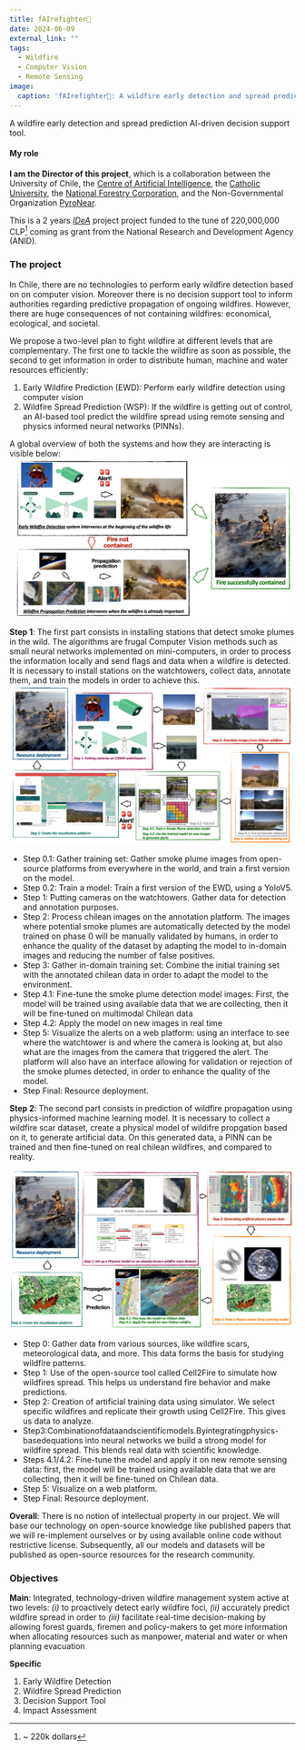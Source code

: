 ```yaml
---
title: fAIrefighter🧯
date: 2024-06-09
external_link: ""
tags:
  - Wildfire
  - Computer Vision
  - Remote Sensing
image:
  caption: 'fAIrefighter🧯: A wildfire early detection and spread prediction AI-driven decision support tool'
---
```


A wildfire early detection and spread prediction AI-driven decision support tool.

<!--more-->

#### My role

**I am the Director of this project**, which is a collaboration between the University of Chile, the [Centre of Artificial Intelligence](https://www.cenia.cl), the [Catholic University](https://www.puc.cl), the [National Forestry Corporation](https://www.conaf.cl), and the Non-Governmental Organization [PyroNear](https://pyronear.org/). 

This is a 2 years [*IDeA*](https://anid.cl/concursos/concurso-idea-id-2024/) project project funded to the tune of 220,000,000 CLP[^1] coming as grant from the National Research and Development Agency (ANID). 

### The project 

In Chile, there are no technologies to perform early wildfire detection based on on computer vision. Moreover there is no decision support tool to inform authorities regarding predictive propagation of ongoing wildfires. However, there are huge consequences of not containing wildfires: economical, ecological, and societal.

We propose a two-level plan to fight wildfire at different levels that are complementary. The first one to tackle the wildfire as soon as possible, the second to get information in order to distribute human, machine and water resources efficiently: 
1. Early Wildfire Prediction (EWD): Perform early wildfire detection using computer vision
2. Wildfire Spread Prediction (WSP): If the wildfire is getting out of control, an AI-based tool predict the wildfire spread using remote sensing and physics informed neural networks (PINNs). 

A global overview of both the systems and how they are interacting is visible below: 
![image_all](fAIrefighter_all.png)

**Step 1**: The first part consists in installing stations that detect smoke plumes in the wild. The algorithms are frugal Computer Vision methods such as small neural networks implemented on mini-computers, in order to process the information locally and send flags and data when a wildfire is detected. It is necessary to install stations on the watchtowers, collect data, annotate them, and train the models in order to achieve this. 
![image_all](fAIrefighter_ewd.png)

* Step 0.1: Gather training set: Gather smoke plume images from open-source platforms from everywhere in the world, and train a first version on the model.
* Step 0.2: Train a model: Train a first version of the EWD, using a YoloV5.
* Step 1: Putting cameras on the watchtowers. Gather data for detection and annotation purposes.
* Step 2: Process chilean images on the annotation platform. The images where potential
smoke plumes are automatically detected by the model trained on phase 0 will be manually validated by humans, in order to enhance the quality of the dataset by adapting the model to in-domain images and reducing the number of false positives.
* Step 3: Gather in-domain training set: Combine the initial training set with the annotated chilean data in order to adapt the model to the environment.
* Step 4.1: Fine-tune the smoke plume detection model images: First, the model will be trained using available data that we are collecting, then it will be fine-tuned on multimodal Chilean data
* Step 4.2: Apply the model on new images in real time
* Step 5: Visualize the alerts on a web platform: using an interface to see where the watchtower is and where the camera is looking at, but also what are the images from the camera that triggered the alert. The platform will also have an interface allowing for validation or rejection of the smoke plumes detected, in order to enhance the quality of the model.
* Step Final: Resource deployment.

**Step 2**: The second part consists in prediction of wildfire propagation using physics-informed machine learning model. It is necessary to collect a wildfire scar dataset, create a physical model of wildifre propgation based on it, to generate artificial data. On this generated data, a PINN can be trained and then fine-tuned on real chilean wildfires, and compared to reality. 

![image_all](fAIrefighter_wsp.png)


* Step 0: Gather data from various sources, like wildfire scars, meteorological data, and more. This data forms the basis for studying wildfire patterns.
* Step 1: Use of the open-source tool called Cell2Fire to simulate how wildfires spread. This helps us understand fire behavior and make predictions.
* Step 2: Creation of artificial training data using simulator. We select specific wildfires and replicate their growth using Cell2Fire. This gives us data to analyze.
* Step3:Combinationofdataandscientificmodels.Byintegratingphysics-basedequations into neural networks we build a strong model for wildfire spread. This blends real data with scientific knowledge.
* Steps 4.1/4.2: Fine-tune the model and apply it on new remote sensing data: first, the model will be trained using available data that we are collecting, then it will be fine-tuned on Chilean data.
* Step 5: Visualize on a web platform.
* Step Final: Resource deployment.

**Overall**: There is no notion of intellectual property in our project. We will base our technology on open-source knowledge like published papers that we will re-implement ourselves or by using available online code without restrictive license. Subsequently, all our models and datasets will be published as open-source resources for the research community.

### Objectives

**Main**: 
Integrated, technology-driven wildfire management system active at two levels: *(i)* to proactively detect early wildfire foci, *(ii)* accurately predict wildfire spread in order to *(iii)* facilitate real-time decision-making by allowing forest guards, firemen and policy-makers to get more information when allocating resources such as manpower, material and water or when planning evacuation

**Specific**
1. Early Wildfire Detection 
2. Wildfire Spread Prediction 
3. Decision Support Tool
4. Impact Assessment

[^1]: ~ 220k dollars

